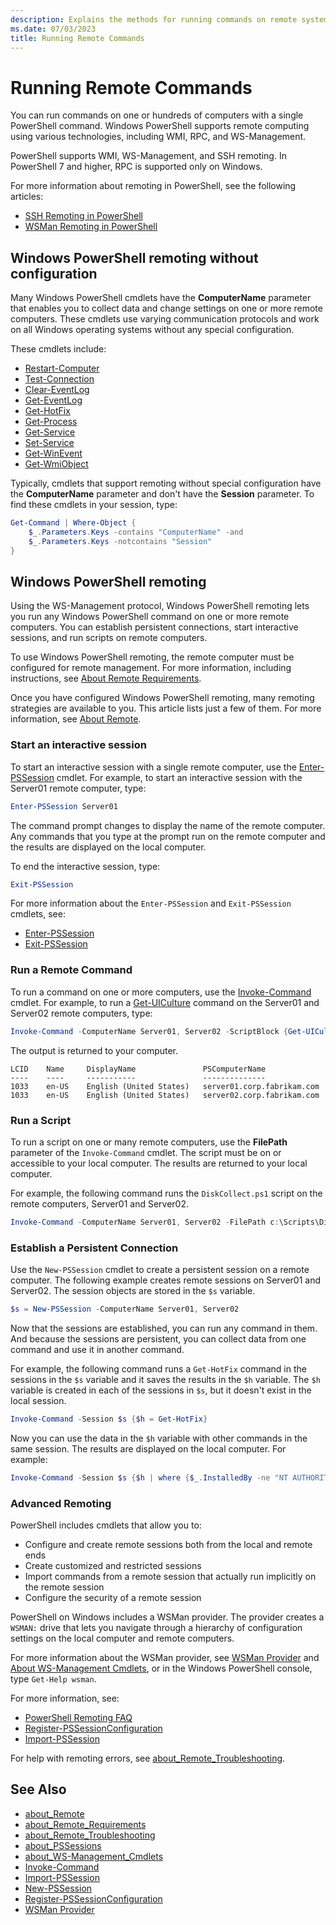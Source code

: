 ```yaml
---
description: Explains the methods for running commands on remote systems using PowerShell.
ms.date: 07/03/2023
title: Running Remote Commands
---
```

# Running Remote Commands

You can run commands on one or hundreds of computers with a single PowerShell command. Windows
PowerShell supports remote computing using various technologies, including WMI, RPC, and
WS-Management.

PowerShell supports WMI, WS-Management, and SSH remoting. In PowerShell 7 and higher, RPC is
supported only on Windows.

For more information about remoting in PowerShell, see the following articles:

- [SSH Remoting in PowerShell][09]
- [WSMan Remoting in PowerShell][10]

## Windows PowerShell remoting without configuration

Many Windows PowerShell cmdlets have the **ComputerName** parameter that enables you to collect data
and change settings on one or more remote computers. These cmdlets use varying communication
protocols and work on all Windows operating systems without any special configuration.

These cmdlets include:

- [Restart-Computer][23]
- [Test-Connection][25]
- [Clear-EventLog][17]
- [Get-EventLog][18]
- [Get-HotFix][19]
- [Get-Process][20]
- [Get-Service][21]
- [Set-Service][24]
- [Get-WinEvent][16]
- [Get-WmiObject][22]

Typically, cmdlets that support remoting without special configuration have the **ComputerName**
parameter and don't have the **Session** parameter. To find these cmdlets in your session, type:

```powershell
Get-Command | Where-Object {
    $_.Parameters.Keys -contains "ComputerName" -and
    $_.Parameters.Keys -notcontains "Session"
}
```

## Windows PowerShell remoting

Using the WS-Management protocol, Windows PowerShell remoting lets you run any Windows PowerShell
command on one or more remote computers. You can establish persistent connections, start interactive
sessions, and run scripts on remote computers.

To use Windows PowerShell remoting, the remote computer must be configured for remote management.
For more information, including instructions, see [About Remote Requirements][04].

Once you have configured Windows PowerShell remoting, many remoting strategies are available to you.
This article lists just a few of them. For more information, see [About Remote][02].

### Start an interactive session

To start an interactive session with a single remote computer, use the [Enter-PSSession][11] cmdlet.
For example, to start an interactive session with the Server01 remote computer, type:

```powershell
Enter-PSSession Server01
```

The command prompt changes to display the name of the remote computer. Any commands that you type at
the prompt run on the remote computer and the results are displayed on the local computer.

To end the interactive session, type:

```powershell
Exit-PSSession
```

For more information about the `Enter-PSSession` and `Exit-PSSession` cmdlets, see:

- [Enter-PSSession][11]
- [Exit-PSSession][12]

### Run a Remote Command

To run a command on one or more computers, use the [Invoke-Command][13] cmdlet. For example, to run
a [Get-UICulture][27] command on the Server01 and Server02 remote computers, type:

```powershell
Invoke-Command -ComputerName Server01, Server02 -ScriptBlock {Get-UICulture}
```

The output is returned to your computer.

```output
LCID    Name     DisplayName               PSComputerName
----    ----     -----------               --------------
1033    en-US    English (United States)   server01.corp.fabrikam.com
1033    en-US    English (United States)   server02.corp.fabrikam.com
```

### Run a Script

To run a script on one or many remote computers, use the **FilePath** parameter of the
`Invoke-Command` cmdlet. The script must be on or accessible to your local computer. The results are
returned to your local computer.

For example, the following command runs the `DiskCollect.ps1` script on the remote computers,
Server01 and Server02.

```powershell
Invoke-Command -ComputerName Server01, Server02 -FilePath c:\Scripts\DiskCollect.ps1
```

### Establish a Persistent Connection

Use the `New-PSSession` cmdlet to create a persistent session on a remote computer. The following
example creates remote sessions on Server01 and Server02. The session objects are stored in the `$s`
variable.

```powershell
$s = New-PSSession -ComputerName Server01, Server02
```

Now that the sessions are established, you can run any command in them. And because the sessions are
persistent, you can collect data from one command and use it in another command.

For example, the following command runs a `Get-HotFix` command in the sessions in the `$s` variable
and it saves the results in the `$h` variable. The `$h` variable is created in each of the sessions
in `$s`, but it doesn't exist in the local session.

```powershell
Invoke-Command -Session $s {$h = Get-HotFix}
```

Now you can use the data in the `$h` variable with other commands in the same session. The results
are displayed on the local computer. For example:

```powershell
Invoke-Command -Session $s {$h | where {$_.InstalledBy -ne "NT AUTHORITY\SYSTEM"}}
```

### Advanced Remoting

PowerShell includes cmdlets that allow you to:

- Configure and create remote sessions both from the local and remote ends
- Create customized and restricted sessions
- Import commands from a remote session that actually run implicitly on the remote session
- Configure the security of a remote session

PowerShell on Windows includes a WSMan provider. The provider creates a `WSMAN:` drive that lets you
navigate through a hierarchy of configuration settings on the local computer and remote computers.

For more information about the WSMan provider, see [WSMan Provider][07] and
[About WS-Management Cmdlets][06], or in the Windows PowerShell console, type `Get-Help wsman`.

For more information, see:

- [PowerShell Remoting FAQ][08]
- [Register-PSSessionConfiguration][15]
- [Import-PSSession][26]

For help with remoting errors, see [about_Remote_Troubleshooting][05].

## See Also

- [about_Remote][03]
- [about_Remote_Requirements][04]
- [about_Remote_Troubleshooting][05]
- [about_PSSessions][01]
- [about_WS-Management_Cmdlets][06]
- [Invoke-Command][13]
- [Import-PSSession][26]
- [New-PSSession][14]
- [Register-PSSessionConfiguration][15]
- [WSMan Provider][07]

<!-- link references -->
[01]: /powershell/module/microsoft.powershell.core/about/about_PSSessions
[02]: /powershell/module/microsoft.powershell.core/about/about_remote
[03]: /powershell/module/microsoft.powershell.core/about/about_remote_faq
[04]: /powershell/module/microsoft.powershell.core/about/about_remote_requirements
[05]: /powershell/module/microsoft.powershell.core/about/about_Remote_Troubleshooting
[06]: /powershell/module/microsoft.wsman.management/about/about_ws-management_cmdlets
[07]: /powershell/module/microsoft.wsman.management/about/about_wsman_provider
[08]: powershell-remoting-faq.yml
[09]: ssh-remoting-in-powershell.md
[10]: wsman-remoting-in-powershell.md
[11]: xref:Microsoft.PowerShell.Core.Enter-PSSession
[12]: xref:Microsoft.PowerShell.Core.Exit-PSSession
[13]: xref:Microsoft.PowerShell.Core.Invoke-Command
[14]: xref:Microsoft.PowerShell.Core.New-PSSession
[15]: xref:Microsoft.PowerShell.Core.Register-PSSessionConfiguration
[16]: xref:Microsoft.PowerShell.Diagnostics.Get-WinEvent
[17]: xref:Microsoft.PowerShell.Management.Clear-EventLog
[18]: xref:Microsoft.PowerShell.Management.Get-EventLog
[19]: xref:Microsoft.PowerShell.Management.Get-HotFix
[20]: xref:Microsoft.PowerShell.Management.Get-Process
[21]: xref:Microsoft.PowerShell.Management.Get-Service
[22]: xref:Microsoft.PowerShell.Management.Get-WmiObject
[23]: xref:Microsoft.PowerShell.Management.Restart-Computer
[24]: xref:Microsoft.PowerShell.Management.Set-Service
[25]: xref:Microsoft.PowerShell.Management.Test-Connection
[26]: xref:Microsoft.PowerShell.Utility.Import-PSSession
[27]: xref:Microsoft.PowerShell.Utility.Get-UICulture
